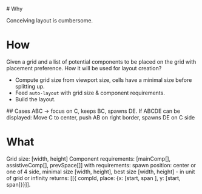# Why

Conceiving layout is cumbersome.

# How

Given a grid and a list of potential components to be placed on the grid with placement preference.
How it will be used for layout creation?
- Compute grid size from viewport size, cells have a minimal size before splitting up.
- Feed `auto-layout` with grid size & component requirements.
- Build the layout.

## Cases
ABC -> focus on C, keeps BC, spawns DE.
If ABCDE can be displayed:
Move C to center, push AB on right border, spawns DE on C side

# What
Grid size: [width, height]
Component requirements: [mainComp[], assistiveComp[], prevSpace[]]
with requirements: spawn position: center or one of 4 side, minimal size [width, height], best size [width, height] - in unit of grid or infinity
returns: [[{ compId, place: {x: [start, span ], y: [start, span]}}]].
